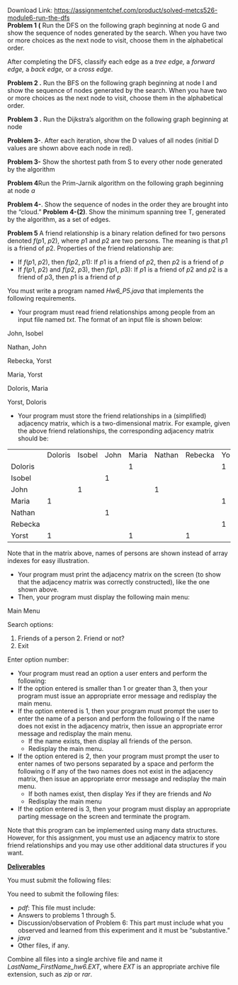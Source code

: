 Download Link: https://assignmentchef.com/product/solved-metcs526-module6-run-the-dfs
<br>
<strong>Problem 1 (</strong> Run the DFS on the following graph beginning at node G and show the sequence of nodes generated by the search. When you have two or more choices as the next node to visit, choose them in the alphabetical order.

After completing the DFS, classify each edge as a <em>tree edge, </em>a<em> forward edge, </em>a<em> back edge,</em> or a <em>cross edge</em>.

<strong>Problem 2 .</strong> Run the BFS on the following graph beginning at node I and show the sequence of nodes generated by the search. When you have two or more choices as the next node to visit, choose them in the alphabetical order.

<strong>Problem 3 .</strong> Run the Dijkstra’s algorithm on the following graph beginning at node

<strong>Problem 3-</strong>. After each iteration, show the D values of all nodes (initial D values are shown above each node in red).

<strong>Problem 3-</strong> Show the shortest path from S to every other node generated by the algorithm

<strong>Problem 4</strong>Run the Prim-Jarnik algorithm on the following graph beginning at node <em>a</em>

<strong>Problem 4-</strong>. Show the sequence of nodes in the order they are brought into the “cloud.” <strong>Problem 4-(2)</strong>. Show the minimum spanning tree T, generated by the algorithm, as a set of edges.

<strong>Problem 5 </strong> A friend relationship is a binary relation defined for two persons denoted <em>f</em>(<em>p</em>1, <em>p</em>2), where <em>p</em>1 and <em>p</em>2 are two persons. The meaning is that <em>p</em>1 is a friend of <em>p</em>2. Properties of the friend relationship are:

<ul>

 <li>If<em> f</em>(<em>p</em>1, <em>p</em>2), then <em>f</em>(<em>p</em>2, <em>p</em>1): If <em>p</em>1 is a friend of <em>p</em>2, then <em>p</em>2 is a friend of <em>p</em></li>

 <li>If <em>f</em>(<em>p</em>1, <em>p</em>2) and <em>f</em>(<em>p</em>2, <em>p</em>3), then <em>f</em>(<em>p</em>1, <em>p</em>3): If <em>p</em>1 is a friend of <em>p</em>2 and <em>p</em>2 is a friend of <em>p</em>3, then <em>p</em>1 is a friend of <em>p</em></li>

</ul>




You must write a program named <em>Hw6_P5.java</em> that implements the following requirements.




<ul>

 <li>Your program must read friend relationships among people from an input file named <em>txt</em>. The format of an input file is shown below:</li>

</ul>




John, Isobel

Nathan, John

Rebecka, Yorst

Maria, Yorst

Doloris, Maria

Yorst, Doloris




<ul>

 <li>Your program must store the friend relationships in a (simplified) adjacency matrix, which is a two-dimensional matrix. For example, given the above friend relationships, the corresponding adjacency matrix should be:</li>

</ul>




<table width="599">

 <tbody>

  <tr>

   <td width="75"> </td>

   <td width="75">Doloris</td>

   <td width="75">Isobel</td>

   <td width="75">John</td>

   <td width="75">Maria</td>

   <td width="75">Nathan</td>

   <td width="75">Rebecka</td>

   <td width="75">Yorst</td>

  </tr>

  <tr>

   <td width="75">Doloris</td>

   <td width="75"> </td>

   <td width="75"> </td>

   <td width="75"> </td>

   <td width="75">1</td>

   <td width="75"> </td>

   <td width="75"> </td>

   <td width="75">1</td>

  </tr>

  <tr>

   <td width="75">Isobel</td>

   <td width="75"> </td>

   <td width="75"> </td>

   <td width="75">1</td>

   <td width="75"> </td>

   <td width="75"> </td>

   <td width="75"> </td>

   <td width="75"> </td>

  </tr>

  <tr>

   <td width="75">John</td>

   <td width="75"> </td>

   <td width="75">1</td>

   <td width="75"> </td>

   <td width="75"> </td>

   <td width="75">1</td>

   <td width="75"> </td>

   <td width="75"> </td>

  </tr>

  <tr>

   <td width="75">Maria</td>

   <td width="75">1</td>

   <td width="75"> </td>

   <td width="75"> </td>

   <td width="75"> </td>

   <td width="75"> </td>

   <td width="75"> </td>

   <td width="75">1</td>

  </tr>

  <tr>

   <td width="75">Nathan</td>

   <td width="75"> </td>

   <td width="75"> </td>

   <td width="75">1</td>

   <td width="75"> </td>

   <td width="75"> </td>

   <td width="75"> </td>

   <td width="75"> </td>

  </tr>

  <tr>

   <td width="75">Rebecka</td>

   <td width="75"> </td>

   <td width="75"> </td>

   <td width="75"> </td>

   <td width="75"> </td>

   <td width="75"> </td>

   <td width="75"> </td>

   <td width="75">1</td>

  </tr>

  <tr>

   <td width="75">Yorst</td>

   <td width="75">1</td>

   <td width="75"> </td>

   <td width="75"> </td>

   <td width="75">1</td>

   <td width="75"> </td>

   <td width="75">1</td>

   <td width="75"> </td>

  </tr>

 </tbody>

</table>




Note that in the matrix above, names of persons are shown instead of array indexes for easy illustration.




<ul>

 <li>Your program must print the adjacency matrix on the screen (to show that the adjacency matrix was correctly constructed), like the one shown above.</li>

 <li>Then, your program must display the following main menu:</li>

</ul>




Main Menu




Search options:

<ol>

 <li>Friends of a person 2. Friend or not?</li>

 <li>Exit</li>

</ol>




Enter option number:




<ul>

 <li>Your program must read an option a user enters and perform the following:</li>

 <li>If the option entered is smaller than 1 or greater than 3, then your program must issue an appropriate error message and redisplay the main menu.</li>

 <li>If the option entered is 1, then your program must prompt the user to enter the name of a person and perform the following o If the name does not exist in the adjacency matrix, then issue an appropriate error message and redisplay the main menu.

  <ul>

   <li>If the name exists, then display all friends of the person.</li>

   <li>Redisplay the main menu.</li>

  </ul></li>

 <li>If the option entered is 2, then your program must prompt the user to enter names of two persons separated by a space and perform the following o If any of the two names does not exist in the adjacency matrix, then issue an appropriate error message and redisplay the main menu.

  <ul>

   <li>If both names exist, then display <em>Yes</em> if they are friends and <em>No</em></li>

   <li>Redisplay the main menu</li>

  </ul></li>

 <li>If the option entered is 3, then your program must display an appropriate parting message on the screen and terminate the program.</li>

</ul>




Note that this program can be implemented using many data structures. However, for this assignment, you must use an adjacency matrix to store friend relationships and you may use other additional data structures if you want.




<strong><u>Deliverables</u></strong>




You must submit the following files:




You need to submit the following files:

<ul>

 <li><em>pdf</em>: This file must include:</li>

 <li>Answers to problems 1 through 5.</li>

 <li>Discussion/observation of Problem 6: This part must include what you observed and learned from this experiment and it must be “substantive.”</li>

 <li><em>java</em></li>

 <li>Other files, if any.</li>

</ul>




Combine all files into a single archive file and name it <em>LastName_FirstName_hw6.EXT</em>, where <em>EXT</em> is an appropriate archive file extension, such as <em>zip</em> or <em>rar</em>.

<strong> </strong>